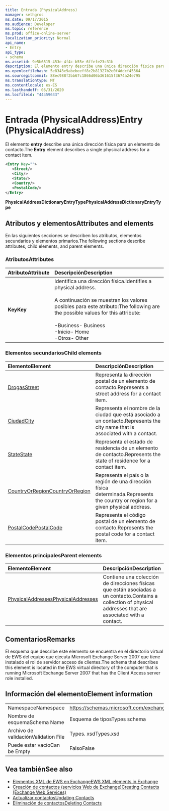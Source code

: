 ```yaml
---
title: Entrada (PhysicalAddress)
manager: sethgros
ms.date: 09/17/2015
ms.audience: Developer
ms.topic: reference
ms.prod: office-online-server
localization_priority: Normal
api_name:
- Entry
api_type:
- schema
ms.assetid: 9e5b6515-453e-4f4c-b55e-6ffefe23c31b
description: El elemento entry describe una única dirección física para un elemento de contacto.
ms.openlocfilehash: 5e8343e9abebeeff8c2b81327b2e0f4ddcf45364
ms.sourcegitcommit: 88ec988f2bb67c1866d06b361615f3674a24e795
ms.translationtype: MT
ms.contentlocale: es-ES
ms.lasthandoff: 05/31/2020
ms.locfileid: "44459633"
---
```

# <a name="entry-physicaladdress"></a><span data-ttu-id="7fe82-103">Entrada (PhysicalAddress)</span><span class="sxs-lookup"><span data-stu-id="7fe82-103">Entry (PhysicalAddress)</span></span>

<span data-ttu-id="7fe82-104">El elemento **entry** describe una única dirección física para un elemento de contacto.</span><span class="sxs-lookup"><span data-stu-id="7fe82-104">The **Entry** element describes a single physical address for a contact item.</span></span> 
  
```xml
<Entry Key="">
   <Street/>
   <City/>
   <State/>
   <Country/>
   <PostalCode/>
</Entry>
```

 <span data-ttu-id="7fe82-105">**PhysicalAddressDictionaryEntryType**</span><span class="sxs-lookup"><span data-stu-id="7fe82-105">**PhysicalAddressDictionaryEntryType**</span></span>
## <a name="attributes-and-elements"></a><span data-ttu-id="7fe82-106">Atributos y elementos</span><span class="sxs-lookup"><span data-stu-id="7fe82-106">Attributes and elements</span></span>

<span data-ttu-id="7fe82-107">En las siguientes secciones se describen los atributos, elementos secundarios y elementos primarios.</span><span class="sxs-lookup"><span data-stu-id="7fe82-107">The following sections describe attributes, child elements, and parent elements.</span></span>
  
### <a name="attributes"></a><span data-ttu-id="7fe82-108">Atributos</span><span class="sxs-lookup"><span data-stu-id="7fe82-108">Attributes</span></span>

|<span data-ttu-id="7fe82-109">**Atributo**</span><span class="sxs-lookup"><span data-stu-id="7fe82-109">**Attribute**</span></span>|<span data-ttu-id="7fe82-110">**Descripción**</span><span class="sxs-lookup"><span data-stu-id="7fe82-110">**Description**</span></span>|
|:-----|:-----|
|<span data-ttu-id="7fe82-111">**Key**</span><span class="sxs-lookup"><span data-stu-id="7fe82-111">**Key**</span></span> <br/> | <span data-ttu-id="7fe82-112">Identifica una dirección física.</span><span class="sxs-lookup"><span data-stu-id="7fe82-112">Identifies a physical address.</span></span><br/><br/> <span data-ttu-id="7fe82-113">A continuación se muestran los valores posibles para este atributo:</span><span class="sxs-lookup"><span data-stu-id="7fe82-113">The following are the possible values for this attribute:</span></span><br/>  <br/><span data-ttu-id="7fe82-114">-Business</span><span class="sxs-lookup"><span data-stu-id="7fe82-114">-  Business</span></span>  <br/><span data-ttu-id="7fe82-115">-Inicio</span><span class="sxs-lookup"><span data-stu-id="7fe82-115">-  Home</span></span>  <br/><span data-ttu-id="7fe82-116">-Otros</span><span class="sxs-lookup"><span data-stu-id="7fe82-116">-  Other</span></span>  <br/> |
   
### <a name="child-elements"></a><span data-ttu-id="7fe82-117">Elementos secundarios</span><span class="sxs-lookup"><span data-stu-id="7fe82-117">Child elements</span></span>

|<span data-ttu-id="7fe82-118">**Elemento**</span><span class="sxs-lookup"><span data-stu-id="7fe82-118">**Element**</span></span>|<span data-ttu-id="7fe82-119">**Descripción**</span><span class="sxs-lookup"><span data-stu-id="7fe82-119">**Description**</span></span>|
|:-----|:-----|
|[<span data-ttu-id="7fe82-120">Drogas</span><span class="sxs-lookup"><span data-stu-id="7fe82-120">Street</span></span>](street.md) <br/> |<span data-ttu-id="7fe82-121">Representa la dirección postal de un elemento de contacto.</span><span class="sxs-lookup"><span data-stu-id="7fe82-121">Represents a street address for a contact item.</span></span>  <br/> |
|[<span data-ttu-id="7fe82-122">Ciudad</span><span class="sxs-lookup"><span data-stu-id="7fe82-122">City</span></span>](city.md) <br/> |<span data-ttu-id="7fe82-123">Representa el nombre de la ciudad que está asociado a un contacto.</span><span class="sxs-lookup"><span data-stu-id="7fe82-123">Represents the city name that is associated with a contact.</span></span>  <br/> |
|[<span data-ttu-id="7fe82-124">State</span><span class="sxs-lookup"><span data-stu-id="7fe82-124">State</span></span>](state-ex15websvcsotherref.md) <br/> |<span data-ttu-id="7fe82-125">Representa el estado de residencia de un elemento de contacto.</span><span class="sxs-lookup"><span data-stu-id="7fe82-125">Represents the state of residence for a contact item.</span></span>  <br/> |
|[<span data-ttu-id="7fe82-126">CountryOrRegion</span><span class="sxs-lookup"><span data-stu-id="7fe82-126">CountryOrRegion</span></span>](countryorregion.md) <br/> |<span data-ttu-id="7fe82-127">Representa el país o la región de una dirección física determinada.</span><span class="sxs-lookup"><span data-stu-id="7fe82-127">Represents the country or region for a given physical address.</span></span>  <br/> |
|[<span data-ttu-id="7fe82-128">PostalCode</span><span class="sxs-lookup"><span data-stu-id="7fe82-128">PostalCode</span></span>](postalcode.md) <br/> |<span data-ttu-id="7fe82-129">Representa el código postal de un elemento de contacto.</span><span class="sxs-lookup"><span data-stu-id="7fe82-129">Represents the postal code for a contact item.</span></span>  <br/> |
   
### <a name="parent-elements"></a><span data-ttu-id="7fe82-130">Elementos principales</span><span class="sxs-lookup"><span data-stu-id="7fe82-130">Parent elements</span></span>

|<span data-ttu-id="7fe82-131">**Elemento**</span><span class="sxs-lookup"><span data-stu-id="7fe82-131">**Element**</span></span>|<span data-ttu-id="7fe82-132">**Descripción**</span><span class="sxs-lookup"><span data-stu-id="7fe82-132">**Description**</span></span>|
|:-----|:-----|
|[<span data-ttu-id="7fe82-133">PhysicalAddresses</span><span class="sxs-lookup"><span data-stu-id="7fe82-133">PhysicalAddresses</span></span>](physicaladdresses.md) <br/> |<span data-ttu-id="7fe82-134">Contiene una colección de direcciones físicas que están asociadas a un contacto.</span><span class="sxs-lookup"><span data-stu-id="7fe82-134">Contains a collection of physical addresses that are associated with a contact.</span></span>  <br/> |
   
## <a name="remarks"></a><span data-ttu-id="7fe82-135">Comentarios</span><span class="sxs-lookup"><span data-stu-id="7fe82-135">Remarks</span></span>

<span data-ttu-id="7fe82-136">El esquema que describe este elemento se encuentra en el directorio virtual de EWS del equipo que ejecuta Microsoft Exchange Server 2007 que tiene instalado el rol de servidor acceso de clientes.</span><span class="sxs-lookup"><span data-stu-id="7fe82-136">The schema that describes this element is located in the EWS virtual directory of the computer that is running Microsoft Exchange Server 2007 that has the Client Access server role installed.</span></span>
  
## <a name="element-information"></a><span data-ttu-id="7fe82-137">Información del elemento</span><span class="sxs-lookup"><span data-stu-id="7fe82-137">Element information</span></span>

|||
|:-----|:-----|
|<span data-ttu-id="7fe82-138">Namespace</span><span class="sxs-lookup"><span data-stu-id="7fe82-138">Namespace</span></span>  <br/> |https://schemas.microsoft.com/exchange/services/2006/types  <br/> |
|<span data-ttu-id="7fe82-139">Nombre de esquema</span><span class="sxs-lookup"><span data-stu-id="7fe82-139">Schema Name</span></span>  <br/> |<span data-ttu-id="7fe82-140">Esquema de tipos</span><span class="sxs-lookup"><span data-stu-id="7fe82-140">Types schema</span></span>  <br/> |
|<span data-ttu-id="7fe82-141">Archivo de validación</span><span class="sxs-lookup"><span data-stu-id="7fe82-141">Validation File</span></span>  <br/> |<span data-ttu-id="7fe82-142">Types. xsd</span><span class="sxs-lookup"><span data-stu-id="7fe82-142">Types.xsd</span></span>  <br/> |
|<span data-ttu-id="7fe82-143">Puede estar vacío</span><span class="sxs-lookup"><span data-stu-id="7fe82-143">Can be Empty</span></span>  <br/> |<span data-ttu-id="7fe82-144">Falso</span><span class="sxs-lookup"><span data-stu-id="7fe82-144">False</span></span>  <br/> |
   
## <a name="see-also"></a><span data-ttu-id="7fe82-145">Vea también</span><span class="sxs-lookup"><span data-stu-id="7fe82-145">See also</span></span>

- [<span data-ttu-id="7fe82-146">Elementos XML de EWS en Exchange</span><span class="sxs-lookup"><span data-stu-id="7fe82-146">EWS XML elements in Exchange</span></span>](ews-xml-elements-in-exchange.md)
- [<span data-ttu-id="7fe82-147">Creación de contactos (servicios Web de Exchange)</span><span class="sxs-lookup"><span data-stu-id="7fe82-147">Creating Contacts (Exchange Web Services)</span></span>](https://msdn.microsoft.com/library/4845917e-70d1-481c-bbd7-011ec6571789%28Office.15%29.aspx)  
- [<span data-ttu-id="7fe82-148">Actualizar contactos</span><span class="sxs-lookup"><span data-stu-id="7fe82-148">Updating Contacts</span></span>](https://msdn.microsoft.com/library/9a865953-b94a-4229-b632-2dee433314be%28Office.15%29.aspx)  
- [<span data-ttu-id="7fe82-149">Eliminación de contactos</span><span class="sxs-lookup"><span data-stu-id="7fe82-149">Deleting Contacts</span></span>](https://msdn.microsoft.com/library/fcc3dc84-cd3e-455e-a1a7-ae6921c9b588%28Office.15%29.aspx)

